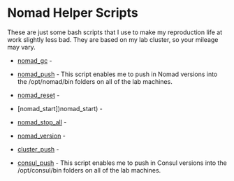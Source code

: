 # Nomad Helper Scripts


These are just some bash scripts that I use to make my reproduction life at work slightly less bad.  They are based on my lab cluster, so your mileage may vary.


 * [nomad_gc](nomad_gc) -
 * [nomad_push](nomad_push) - This script enables me to push in Nomad versions into the /opt/nomad/bin folders on all of the lab machines.
 * [nomad_reset](nomad_reset) - 
 * [nomad_start])nomad_start) - 
 * [nomad_stop_all](nomad_stop_all) - 
 * [nomad_version](nomad_version) - 


 * [cluster_push](cluster_push) - 
 * [consul_push](consul_push) - This script enables me to push in Consul versions into the /opt/consul/bin folders on all of the lab machines.
